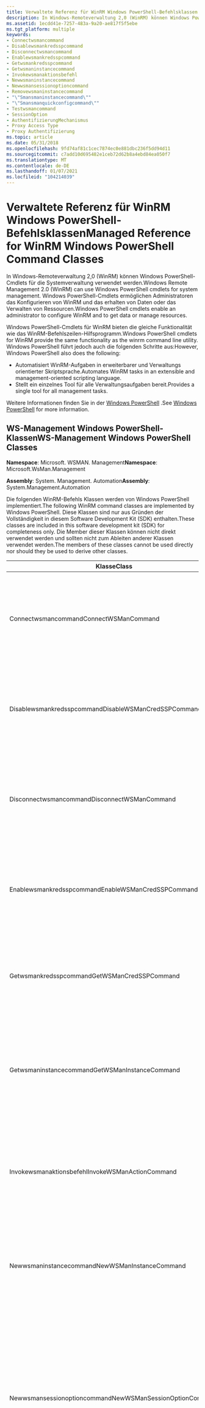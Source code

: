 ```yaml
---
title: Verwaltete Referenz für WinRM Windows PowerShell-Befehlsklassen
description: In Windows-Remoteverwaltung 2,0 (WinRM) können Windows PowerShell-Cmdlets für die Systemverwaltung verwendet werden. Windows PowerShell-Cmdlets ermöglichen Administratoren das Konfigurieren von WinRM und das erhalten von Daten oder das Verwalten von Ressourcen.
ms.assetid: 1ecdd41e-7257-483a-9a20-ae817f5f5ebe
ms.tgt_platform: multiple
keywords:
- Connectwsmancommand
- Disablewsmankredsspcommand
- Disconnectwsmancommand
- Enablewsmankredsspcommand
- Getwsmankredsspcommand
- Getwsmaninstancecommand
- Invokewsmanaktionsbefehl
- Newwsmaninstancecommand
- Newwsmansessionoptioncommand
- Removewsmaninstancecommand
- "\"Smansmaninstancecommand\""
- "\"Smansmanquickconfigcommand\""
- Testwsmancommand
- SessionOption
- AuthentifizierungMechanismus
- Proxy Access Type
- Proxy Authentifizierung
ms.topic: article
ms.date: 05/31/2018
ms.openlocfilehash: 9fd74af81c1cec7874ec0e881dbc236f5dd94d11
ms.sourcegitcommit: c7add10d695482e1ceb72d62b8a4ebd84ea050f7
ms.translationtype: MT
ms.contentlocale: de-DE
ms.lasthandoff: 01/07/2021
ms.locfileid: "104214039"
---
```

# <a name="managed-reference-for-winrm-windows-powershell-command-classes"></a><span data-ttu-id="5571f-121">Verwaltete Referenz für WinRM Windows PowerShell-Befehlsklassen</span><span class="sxs-lookup"><span data-stu-id="5571f-121">Managed Reference for WinRM Windows PowerShell Command Classes</span></span>

<span data-ttu-id="5571f-122">In Windows-Remoteverwaltung 2,0 (WinRM) können Windows PowerShell-Cmdlets für die Systemverwaltung verwendet werden.</span><span class="sxs-lookup"><span data-stu-id="5571f-122">Windows Remote Management 2.0 (WinRM) can use Windows PowerShell cmdlets for system management.</span></span> <span data-ttu-id="5571f-123">Windows PowerShell-Cmdlets ermöglichen Administratoren das Konfigurieren von WinRM und das erhalten von Daten oder das Verwalten von Ressourcen.</span><span class="sxs-lookup"><span data-stu-id="5571f-123">Windows PowerShell cmdlets enable an administrator to configure WinRM and to get data or manage resources.</span></span>

<span data-ttu-id="5571f-124">Windows PowerShell-Cmdlets für WinRM bieten die gleiche Funktionalität wie das WinRM-Befehlszeilen-Hilfsprogramm.</span><span class="sxs-lookup"><span data-stu-id="5571f-124">Windows PowerShell cmdlets for WinRM provide the same functionality as the winrm command line utility.</span></span> <span data-ttu-id="5571f-125">Windows PowerShell führt jedoch auch die folgenden Schritte aus:</span><span class="sxs-lookup"><span data-stu-id="5571f-125">However, Windows PowerShell also does the following:</span></span>

-   <span data-ttu-id="5571f-126">Automatisiert WinRM-Aufgaben in erweiterbarer und Verwaltungs orientierter Skriptsprache.</span><span class="sxs-lookup"><span data-stu-id="5571f-126">Automates WinRM tasks in an extensible and management-oriented scripting language.</span></span>
-   <span data-ttu-id="5571f-127">Stellt ein einzelnes Tool für alle Verwaltungsaufgaben bereit.</span><span class="sxs-lookup"><span data-stu-id="5571f-127">Provides a single tool for all management tasks.</span></span>

<span data-ttu-id="5571f-128">Weitere Informationen finden Sie in der [Windows PowerShell](https://msdn.microsoft.com/library/dd835506(v=vs.85).aspx) .</span><span class="sxs-lookup"><span data-stu-id="5571f-128">See [Windows PowerShell](https://msdn.microsoft.com/library/dd835506(v=vs.85).aspx) for more information.</span></span>

## <a name="ws-management-windows-powershell-classes"></a><span data-ttu-id="5571f-129">WS-Management Windows PowerShell-Klassen</span><span class="sxs-lookup"><span data-stu-id="5571f-129">WS-Management Windows PowerShell Classes</span></span>

<span data-ttu-id="5571f-130">**Namespace**: Microsoft. WSMAN. Management</span><span class="sxs-lookup"><span data-stu-id="5571f-130">**Namespace**: Microsoft.WsMan.Management</span></span>

<span data-ttu-id="5571f-131">**Assembly**: System. Management. Automation</span><span class="sxs-lookup"><span data-stu-id="5571f-131">**Assembly**: System.Management.Automation</span></span>

<span data-ttu-id="5571f-132">Die folgenden WinRM-Befehls Klassen werden von Windows PowerShell implementiert.</span><span class="sxs-lookup"><span data-stu-id="5571f-132">The following WinRM command classes are implemented by Windows PowerShell.</span></span> <span data-ttu-id="5571f-133">Diese Klassen sind nur aus Gründen der Vollständigkeit in diesem Software Development Kit (SDK) enthalten.</span><span class="sxs-lookup"><span data-stu-id="5571f-133">These classes are included in this software development kit (SDK) for completeness only.</span></span> <span data-ttu-id="5571f-134">Die Member dieser Klassen können nicht direkt verwendet werden und sollten nicht zum Ableiten anderer Klassen verwendet werden.</span><span class="sxs-lookup"><span data-stu-id="5571f-134">The members of these classes cannot be used directly nor should they be used to derive other classes.</span></span>



| <span data-ttu-id="5571f-135">Klasse</span><span class="sxs-lookup"><span data-stu-id="5571f-135">Class</span></span>                        | <span data-ttu-id="5571f-136">BESCHREIBUNG</span><span class="sxs-lookup"><span data-stu-id="5571f-136">Description</span></span>                                                                                                                                                                                                                                                                                                                                                                                                                                                                                                                                                         |
|------------------------------|---------------------------------------------------------------------------------------------------------------------------------------------------------------------------------------------------------------------------------------------------------------------------------------------------------------------------------------------------------------------------------------------------------------------------------------------------------------------------------------------------------------------------------------------------------------------|
| <span data-ttu-id="5571f-137">Connectwsmancommand</span><span class="sxs-lookup"><span data-stu-id="5571f-137">ConnectWSManCommand</span></span>          | <span data-ttu-id="5571f-138">Stellt eine Verbindung mit dem WinRM-Dienst auf einem Remotecomputer her.</span><span class="sxs-lookup"><span data-stu-id="5571f-138">Connects to the WinRM service on a remote computer.</span></span> <br/> <span data-ttu-id="5571f-139">Beispiele und ausführliche Informationen zu den Parametern finden Sie im Cmdlet " [Connect-WSMAN](/powershell/module/Microsoft.WsMan.Management/Connect-WSMan?view=powershell-5.1&preserve-view=true) ".</span><span class="sxs-lookup"><span data-stu-id="5571f-139">See the [Connect-WSMan](/powershell/module/Microsoft.WsMan.Management/Connect-WSMan?view=powershell-5.1&preserve-view=true) cmdlet for examples and detailed information about the parameters.</span></span><br/>                                                                                                                                                                                                                                                                                                                                              |
| <span data-ttu-id="5571f-140">Disablewsmankredsspcommand</span><span class="sxs-lookup"><span data-stu-id="5571f-140">DisableWSManCredSSPCommand</span></span>   | <span data-ttu-id="5571f-141">Deaktiviert die kredssp-Authentifizierung auf einem Client.</span><span class="sxs-lookup"><span data-stu-id="5571f-141">Disables CredSSP authentication on a client.</span></span><br/> <span data-ttu-id="5571f-142">Ausführliche Informationen zu den Parametern und Beispielen finden Sie im Cmdlet " [Deaktivierte wsmankredssp](/powershell/module/Microsoft.WsMan.Management/Disable-WSManCredSSP?view=powershell-5.1&preserve-view=true) ".</span><span class="sxs-lookup"><span data-stu-id="5571f-142">See the [Disable-WSManCredSSP](/powershell/module/Microsoft.WsMan.Management/Disable-WSManCredSSP?view=powershell-5.1&preserve-view=true) cmdlet for detailed information about the parameters and for examples.</span></span><br/>                                                                                                                                                                                                                                                                                                                                           |
| <span data-ttu-id="5571f-143">Disconnectwsmancommand</span><span class="sxs-lookup"><span data-stu-id="5571f-143">DisconnectWSManCommand</span></span>       | <span data-ttu-id="5571f-144">Trennt die Verbindung mit dem WinRM-Dienst auf einem Remote Computer.</span><span class="sxs-lookup"><span data-stu-id="5571f-144">Disconnects from the WinRM service on a remote computer.</span></span> <br/> <span data-ttu-id="5571f-145">Unter dem [Disconnect-WSMAN-](/powershell/module/Microsoft.WsMan.Management/Disconnect-WSMan?view=powershell-5.1&preserve-view=true) Cmdlet finden Sie Beispiele und ausführliche Informationen zu den Parametern.</span><span class="sxs-lookup"><span data-stu-id="5571f-145">See the [Disconnect-WSMan](/powershell/module/Microsoft.WsMan.Management/Disconnect-WSMan?view=powershell-5.1&preserve-view=true) cmdlet for examples and detailed information about the parameters.</span></span><br/>                                                                                                                                                                                                                                                                                                                                      |
| <span data-ttu-id="5571f-146">Enablewsmankredsspcommand</span><span class="sxs-lookup"><span data-stu-id="5571f-146">EnableWSManCredSSPCommand</span></span>    | <span data-ttu-id="5571f-147">Aktiviert die kredssp-Authentifizierung auf dem Client.</span><span class="sxs-lookup"><span data-stu-id="5571f-147">Enables CredSSP authentication on the client.</span></span><br/> <span data-ttu-id="5571f-148">Beispiele und ausführliche Informationen zu den Parametern finden Sie im Cmdlet [enable-wsmankredssp](/powershell/module/Microsoft.WsMan.Management/Enable-WSManCredSSP?view=powershell-5.1&preserve-view=true) .</span><span class="sxs-lookup"><span data-stu-id="5571f-148">See the [Enable-WSManCredSSP](/powershell/module/Microsoft.WsMan.Management/Enable-WSManCredSSP?view=powershell-5.1&preserve-view=true) cmdlet for examples and detailed information about the parameters.</span></span><br/>                                                                                                                                                                                                                                                                                                                                               |
| <span data-ttu-id="5571f-149">Getwsmankredsspcommand</span><span class="sxs-lookup"><span data-stu-id="5571f-149">GetWSManCredSSPCommand</span></span>       | <span data-ttu-id="5571f-150">Ruft die mit dem Client verbundene Konfiguration für den Client ab.</span><span class="sxs-lookup"><span data-stu-id="5571f-150">Gets the CredSSP-related configuration for the client.</span></span><br/> <span data-ttu-id="5571f-151">Beispiele und ausführliche Informationen zu den Parametern finden Sie im Cmdlet " [Get-wsmankredssp](/powershell/module/Microsoft.WsMan.Management/Get-WSManCredSSP?view=powershell-5.1&preserve-view=true) ".</span><span class="sxs-lookup"><span data-stu-id="5571f-151">See the [Get-WSManCredSSP](/powershell/module/Microsoft.WsMan.Management/Get-WSManCredSSP?view=powershell-5.1&preserve-view=true) cmdlet for examples and detailed information about the parameters.</span></span><br/>                                                                                                                                                                                                                                                                                                                                         |
| <span data-ttu-id="5571f-152">Getwsmaninstancecommand</span><span class="sxs-lookup"><span data-stu-id="5571f-152">GetWSManInstanceCommand</span></span>      | <span data-ttu-id="5571f-153">Zeigt Verwaltungsinformationen für eine durch einen Ressourcen-URI angegebene Ressourceninstanz an.</span><span class="sxs-lookup"><span data-stu-id="5571f-153">Displays management information for a resource instance specified by a Resource URI.</span></span><br/> <span data-ttu-id="5571f-154">Beispiele und ausführliche Informationen zu den Parametern finden Sie im Cmdlet " [Get-wsmaninstance](/powershell/module/Microsoft.WsMan.Management/Get-WSManInstance?view=powershell-5.1&preserve-view=true) ".</span><span class="sxs-lookup"><span data-stu-id="5571f-154">See the [Get-WSManInstance](/powershell/module/Microsoft.WsMan.Management/Get-WSManInstance?view=powershell-5.1&preserve-view=true) cmdlet for examples and detailed information about the parameters.</span></span><br/>                                                                                                                                                                                                                                                                                                          |
| <span data-ttu-id="5571f-155">Invokewsmanaktionsbefehl</span><span class="sxs-lookup"><span data-stu-id="5571f-155">InvokeWSManActionCommand</span></span>     | <span data-ttu-id="5571f-156">Ruft eine Aktion für das Zielobjekt auf, das durch den Ressourcen-URI und die Selektoren angegeben wird.</span><span class="sxs-lookup"><span data-stu-id="5571f-156">Invokes an action on the target object specified by the Resource URI and selectors.</span></span> <br/> <span data-ttu-id="5571f-157">Beispiele und ausführliche Informationen zu den Parametern finden Sie im Cmdlet " [Aufruf-wsmanaction](/powershell/module/Microsoft.WsMan.Management/Invoke-WSManAction?view=powershell-5.1&preserve-view=true) ".</span><span class="sxs-lookup"><span data-stu-id="5571f-157">See the [Invoke-WSManAction](/powershell/module/Microsoft.WsMan.Management/Invoke-WSManAction?view=powershell-5.1&preserve-view=true) cmdlet for examples and detailed information about the parameters.</span></span><br/>                                                                                                                                                                                                                                                                                                         |
| <span data-ttu-id="5571f-158">Newwsmaninstancecommand</span><span class="sxs-lookup"><span data-stu-id="5571f-158">NewWSManInstanceCommand</span></span>      | <span data-ttu-id="5571f-159">Erstellt eine neue Instanz einer Verwaltungsressource.</span><span class="sxs-lookup"><span data-stu-id="5571f-159">Creates a new instance of a management resource.</span></span> <br/> <span data-ttu-id="5571f-160">Beispiele und ausführliche Informationen zu den Parametern finden Sie im Cmdlet " [New-wsmaninstance](/powershell/module/Microsoft.WsMan.Management/New-WSManInstance?view=powershell-5.1&preserve-view=true) ".</span><span class="sxs-lookup"><span data-stu-id="5571f-160">See the [New-WSManInstance](/powershell/module/Microsoft.WsMan.Management/New-WSManInstance?view=powershell-5.1&preserve-view=true) cmdlet for examples and detailed information about the parameters.</span></span><br/>                                                                                                                                                                                                                                                                                                                                             |
| <span data-ttu-id="5571f-161">Newwsmansessionoptioncommand</span><span class="sxs-lookup"><span data-stu-id="5571f-161">NewWSManSessionOptionCommand</span></span> | <span data-ttu-id="5571f-162">Erstellt eine WinRM-Sitzungs Option-Hash Tabelle, die als Eingabeparameter für die folgenden WSMAN-Cmdlets verwendet werden soll: " [Get-wsmaninstance](/powershell/module/Microsoft.WsMan.Management/Get-WSManInstance?view=powershell-5.1&preserve-view=true)", " [Set-wsmaninstance](/powershell/module/Microsoft.WsMan.Management/Set-WSManInstance?view=powershell-5.1&preserve-view=true)", " [Aufruf-wsmanaction](/powershell/module/Microsoft.WsMan.Management/Invoke-WSManAction?view=powershell-5.1&preserve-view=true)" und " [Connect-WSMAN](/powershell/module/Microsoft.WsMan.Management/Connect-WSMan?view=powershell-5.1&preserve-view=true)".</span><span class="sxs-lookup"><span data-stu-id="5571f-162">Creates a WinRM Session option hash table to use as input parameters for the following WSMan cmdlets: [Get-WSManInstance](/powershell/module/Microsoft.WsMan.Management/Get-WSManInstance?view=powershell-5.1&preserve-view=true), [Set-WSManInstance](/powershell/module/Microsoft.WsMan.Management/Set-WSManInstance?view=powershell-5.1&preserve-view=true), [Invoke-WSManAction](/powershell/module/Microsoft.WsMan.Management/Invoke-WSManAction?view=powershell-5.1&preserve-view=true), and [Connect-WSMan](/powershell/module/Microsoft.WsMan.Management/Connect-WSMan?view=powershell-5.1&preserve-view=true).</span></span> <br/> <span data-ttu-id="5571f-163">Beispiele und ausführliche Informationen zu den Parametern finden Sie unter " [New-wsmansessionoption](/powershell/module/Microsoft.WsMan.Management/New-WSManSessionOption?view=powershell-5.1&preserve-view=true) ".</span><span class="sxs-lookup"><span data-stu-id="5571f-163">See the [New-WSManSessionOption](/powershell/module/Microsoft.WsMan.Management/New-WSManSessionOption?view=powershell-5.1&preserve-view=true) for examples and detailed information about the parameters.</span></span><br/> |
| <span data-ttu-id="5571f-164">Removewsmaninstancecommand</span><span class="sxs-lookup"><span data-stu-id="5571f-164">RemoveWSManInstanceCommand</span></span>   | <span data-ttu-id="5571f-165">Löscht eine Instanz einer Verwaltungsressource.</span><span class="sxs-lookup"><span data-stu-id="5571f-165">Deletes a management resource instance.</span></span> <br/> <span data-ttu-id="5571f-166">Beispiele und ausführliche Informationen zu den Parametern finden Sie im Cmdlet " [Remove-wsmaninstance](/powershell/module/Microsoft.WsMan.Management/Remove-WSManInstance?view=powershell-5.1&preserve-view=true) ".</span><span class="sxs-lookup"><span data-stu-id="5571f-166">See the [Remove-WSManInstance](/powershell/module/Microsoft.WsMan.Management/Remove-WSManInstance?view=powershell-5.1&preserve-view=true) cmdlet for examples and detailed information about the parameters.</span></span><br/>                                                                                                                                                                                                                                                                                                                                                   |
| <span data-ttu-id="5571f-167">"Smansmaninstancecommand"</span><span class="sxs-lookup"><span data-stu-id="5571f-167">SetWSManInstanceCommand</span></span>      | <span data-ttu-id="5571f-168">Ändert die mit einer Ressource verknüpften Verwaltungsinformationen.</span><span class="sxs-lookup"><span data-stu-id="5571f-168">Modifies management information related to a resource.</span></span> <br/> <span data-ttu-id="5571f-169">Beispiele und ausführliche Informationen zu den Parametern finden Sie im Cmdlet " [Set-wsmaninstance](/powershell/module/Microsoft.WsMan.Management/Set-WSManInstance?view=powershell-5.1&preserve-view=true) ".</span><span class="sxs-lookup"><span data-stu-id="5571f-169">See the [Set-WSManInstance](/powershell/module/Microsoft.WsMan.Management/Set-WSManInstance?view=powershell-5.1&preserve-view=true) cmdlet for examples and detailed information about the parameters.</span></span><br/>                                                                                                                                                                                                                                                                                                                                       |
| <span data-ttu-id="5571f-170">"Smansmanquickconfigcommand"</span><span class="sxs-lookup"><span data-stu-id="5571f-170">SetWSManQuickConfigCommand</span></span>   | <span data-ttu-id="5571f-171">Konfiguriert den lokalen Computer für die Remoteverwaltung.</span><span class="sxs-lookup"><span data-stu-id="5571f-171">Configures the local computer for remote management.</span></span> <br/> <span data-ttu-id="5571f-172">Beispiele und ausführliche Informationen zu den Parametern finden Sie im Cmdlet " [Set-wsmanquickconfig](/powershell/module/Microsoft.WsMan.Management/Set-WSManQuickConfig?view=powershell-5.1&preserve-view=true) ".</span><span class="sxs-lookup"><span data-stu-id="5571f-172">See the [Set-WSManQuickConfig](/powershell/module/Microsoft.WsMan.Management/Set-WSManQuickConfig?view=powershell-5.1&preserve-view=true) cmdlet for examples and detailed information about the parameters.</span></span><br/>                                                                                                                                                                                                                                                                                                                                      |
| <span data-ttu-id="5571f-173">Testwsmancommand</span><span class="sxs-lookup"><span data-stu-id="5571f-173">TestWSManCommand</span></span>             | <span data-ttu-id="5571f-174">Überprüft, ob der WinRM-Dienst auf einem lokalen oder Remotecomputer ausgeführt wird.</span><span class="sxs-lookup"><span data-stu-id="5571f-174">Tests whether the WinRM service is running on a local or remote computer.</span></span> <br/> <span data-ttu-id="5571f-175">Beispiele und ausführliche Informationen zu den Parametern finden Sie im Cmdlet " [Test-WSMAN]( /powershell/module/microsoft.wsman.management/test-wsman?view=powershell-7&preserve-view=true) ".</span><span class="sxs-lookup"><span data-stu-id="5571f-175">See the [Test-WSMan]( /powershell/module/microsoft.wsman.management/test-wsman?view=powershell-7&preserve-view=true) cmdlet for examples and detailed information about the parameters.</span></span><br/>                                                                                                                                                                                                                                                                                                                        |
| <span data-ttu-id="5571f-176">SessionOption</span><span class="sxs-lookup"><span data-stu-id="5571f-176">SessionOption</span></span>                | <span data-ttu-id="5571f-177">Definiert eine Reihe von erweiterten Optionen für die WS-Management-Sitzung.</span><span class="sxs-lookup"><span data-stu-id="5571f-177">Defines a set of extended options for the WS-Management session.</span></span><br/> <span data-ttu-id="5571f-178">Beispiele und ausführliche Informationen zu den möglichen Werten finden Sie im Cmdlet " [Connect-WSMAN](/powershell/module/Microsoft.WsMan.Management/Connect-WSMan?view=powershell-5.1&preserve-view=true) ".</span><span class="sxs-lookup"><span data-stu-id="5571f-178">See the [Connect-WSMan](/powershell/module/Microsoft.WsMan.Management/Connect-WSMan?view=powershell-5.1&preserve-view=true) cmdlet for examples and detailed information about the possible values.</span></span><br/>                                                                                                                                                                                                                                                                                                                             |



 

## <a name="ws-management-windows-powershell-enumerations"></a><span data-ttu-id="5571f-179">WS-Management von Windows PowerShell-Enumerationen</span><span class="sxs-lookup"><span data-stu-id="5571f-179">WS-Management Windows PowerShell Enumerations</span></span>

<span data-ttu-id="5571f-180">Die folgenden Enumerationen werden von Windows PowerShell implementiert.</span><span class="sxs-lookup"><span data-stu-id="5571f-180">The following enumerations are implemented by Windows PowerShell.</span></span> <span data-ttu-id="5571f-181">Diese Enumerationen sind nur aus Gründen der Vollständigkeit in diesem Software Development Kit (SDK) enthalten.</span><span class="sxs-lookup"><span data-stu-id="5571f-181">These enumerations are included in this software development kit (SDK) for completeness only.</span></span>



| <span data-ttu-id="5571f-182">Enumeration</span><span class="sxs-lookup"><span data-stu-id="5571f-182">Enumeration</span></span>             | <span data-ttu-id="5571f-183">Beschreibung</span><span class="sxs-lookup"><span data-stu-id="5571f-183">Description</span></span>                                                                                                                                                                                                                                   |
|-------------------------|-----------------------------------------------------------------------------------------------------------------------------------------------------------------------------------------------------------------------------------------------|
| <span data-ttu-id="5571f-184">AuthentifizierungMechanismus</span><span class="sxs-lookup"><span data-stu-id="5571f-184">AuthenticationMechanism</span></span> | <span data-ttu-id="5571f-185">Gibt den Authentifizierungsmechanismus an, der auf dem Server verwendet werden soll.</span><span class="sxs-lookup"><span data-stu-id="5571f-185">Specifies the authentication mechanism to be used at the server.</span></span> <br/> <span data-ttu-id="5571f-186">Beispiele und ausführliche Informationen zu den möglichen Werten finden Sie im Cmdlet " [Connect-WSMAN](/powershell/module/Microsoft.WsMan.Management/Connect-WSMan?view=powershell-5.1&preserve-view=true) ".</span><span class="sxs-lookup"><span data-stu-id="5571f-186">See the [Connect-WSMan](/powershell/module/Microsoft.WsMan.Management/Connect-WSMan?view=powershell-5.1&preserve-view=true) cmdlet for examples and detailed information about the possible values.</span></span><br/>      |
| <span data-ttu-id="5571f-187">Proxy Access Type</span><span class="sxs-lookup"><span data-stu-id="5571f-187">ProxyAccessType</span></span>         | <span data-ttu-id="5571f-188">Gibt den Mechanismus an, mit dem der Proxyserver gesucht wird.</span><span class="sxs-lookup"><span data-stu-id="5571f-188">Specifies the mechanism by which the proxy server is located.</span></span><br/> <span data-ttu-id="5571f-189">Beispiele und ausführliche Informationen zu den möglichen Werten finden Sie im Cmdlet " [New-wsmansessionoption](/powershell/module/Microsoft.WsMan.Management/New-WSManSessionOption?view=powershell-5.1&preserve-view=true) ".</span><span class="sxs-lookup"><span data-stu-id="5571f-189">See the [New-WSManSessionOption](/powershell/module/Microsoft.WsMan.Management/New-WSManSessionOption?view=powershell-5.1&preserve-view=true) cmdlet for examples and detailed information about the possible values.</span></span><br/> |
| <span data-ttu-id="5571f-190">Proxy Authentifizierung</span><span class="sxs-lookup"><span data-stu-id="5571f-190">ProxyAuthentication</span></span>     | <span data-ttu-id="5571f-191">Gibt die Authentifizierungsmethode an, die auf dem Proxy verwendet wird.</span><span class="sxs-lookup"><span data-stu-id="5571f-191">Specifies the authentication method to use at the proxy.</span></span><br/> <span data-ttu-id="5571f-192">Beispiele und ausführliche Informationen zu den möglichen Werten finden Sie im Cmdlet " [New-wsmansessionoption](/powershell/module/Microsoft.WsMan.Management/New-WSManSessionOption?view=powershell-5.1&preserve-view=true) ".</span><span class="sxs-lookup"><span data-stu-id="5571f-192">See the [New-WSManSessionOption](/powershell/module/Microsoft.WsMan.Management/New-WSManSessionOption?view=powershell-5.1&preserve-view=true) cmdlet for examples and detailed information about the possible values.</span></span><br/>      |



 

 

